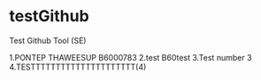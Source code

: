 # testGithub
Test Github Tool (SE)

1.PONTEP THAWEESUP B6000783
2.test B60test
3.Test number 3
4.TESTTTTTTTTTTTTTTTTTTTTT(4)
